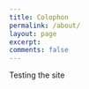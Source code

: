 ```yaml
---
title: Colophon
permalink: /about/
layout: page
excerpt: 
comments: false
---
```


Testing the site

